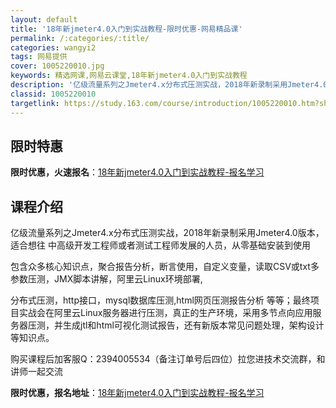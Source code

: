 ```yaml
---
layout: default
title: '18年新jmeter4.0入门到实战教程-限时优惠-网易精品课'
permalink: /:categories/:title/
categories: wangyi2
tags: 网易提供
cover: 1005220010.jpg
keywords: 精选网课,网易云课堂,18年新jmeter4.0入门到实战教程
description: '亿级流量系列之Jmeter4.x分布式压测实战，2018年新录制采用Jmeter4.0版本，适合想往中高级开发工程师或者'
classid: 1005220010
targetlink: https://study.163.com/course/introduction/1005220010.htm?share=1&shareId=1025206652&utm_campaign=share&utm_medium=iphoneShare&utm_source=&utm_u=1025206652
---
```


## 限时特惠

**限时优惠，火速报名**：[18年新jmeter4.0入门到实战教程-报名学习](https://study.163.com/course/introduction/1005220010.htm?share=1&shareId=1025206652&utm_campaign=share&utm_medium=iphoneShare&utm_source=&utm_u=1025206652)

## 课程介绍

亿级流量系列之Jmeter4.x分布式压测实战，2018年新录制采用Jmeter4.0版本，适合想往 中高级开发工程师或者测试工程师发展的人员，从零基础安装到使用

包含众多核心知识点，聚合报告分析，断言使用，自定义变量，读取CSV或txt多参数压测，JMX脚本讲解，阿里云Linux环境部署,

分布式压测，http接口，mysql数据库压测,html网页压测报告分析 等等；最终项目实战会在阿里云Linux服务器进行压测，真正的生产环境，采用多节点向应用服务器压测，并生成jtl和html可视化测试报告，还有新版本常见问题处理，架构设计等知识点。

购买课程后加客服Q：2394005534（备注订单号后四位）拉您进技术交流群，和讲师一起交流

**限时优惠，报名地址**：[18年新jmeter4.0入门到实战教程-报名学习](https://study.163.com/course/introduction/1005220010.htm?share=1&shareId=1025206652&utm_campaign=share&utm_medium=iphoneShare&utm_source=&utm_u=1025206652)


